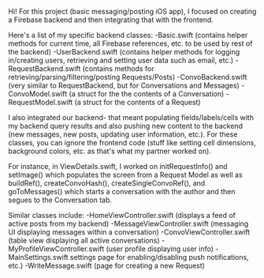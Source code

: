 Hi! For this project (basic messaging/posting iOS app), I focused on creating a Firebase backend and then integrating that with the frontend.

Here's a list of my specific backend classes:
-Basic.swift (contains helper methods for current time, all Firebase references, etc. to be used by rest of the backend)
-UserBackend.swift (contains helper methods for logging in/creating users, retrieving and setting user data such as email, etc.)
-RequestBackend.swift (contains methods for retrieving/parsing/filtering/posting Requests/Posts)
-ConvoBackend.swift (very similar to RequestBackend, but for Conversations and Messages)
-ConvoModel.swift (a struct for the the contents of a Conversation)
-RequestModel.swift (a struct for the contents of a Request)

I also integrated our backend- that meant populating fields/labels/cells with my backend query results and also pushing new content to the backend (new messages, new posts, updating user information, etc.). For these classes, you can ignore the frontend code (stuff like setting cell dimensions, background colors, etc. as that's what my partner worked on). 

For instance, in ViewDetails.swift, I worked on initRequestInfo() and setImage() which populates the screen from a Request Model as well as buildRef(), createConvoHash(), createSingleConvoRef(), and goToMessages() which starts a conversation with the author and then segues to the Conversation tab.   

Similar classes include:
-HomeViewController.swift (displays a feed of active posts from my backend)
-MessageViewController.swift (messaging UI displaying messages within a conversation)
-ConvoViewController.swift (table view displaying all active conversations)
-MyProfileViewController.swift (user profile displaying user info)
-MainSettings.swift settings page for enabling/disabling push notifications, etc.)
-WriteMessage.swift (page for creating a new Request)

